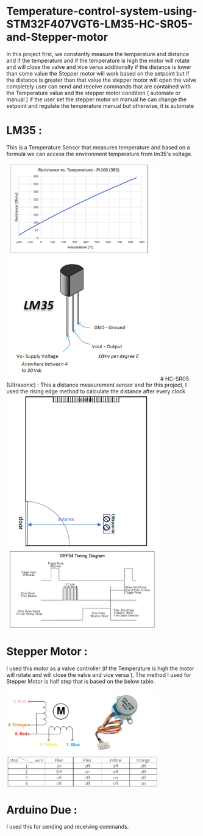 # Temperature-control-system-using-STM32F407VGT6-LM35-HC-SR05-and-Stepper-motor
 In this project first, we constantly measure the temperature and distance and if the temperature and if the temperature is high the motor will rotate and will close the valve and vice versa additionally if the distance is lower than some value the Stepper motor will work based on the setpoint but if the distance is greater than that value the stepper motor will open the valve completely 
user can send and receive commands that are contained with the Temperature value and the stepper motor condition ( automate or manual ) if the user set the stepper motor on manual he can change the setpoint and regulate the temperature manual but otherwise, it is automate 
# LM35 : 
This is a Temperature Sensor that measures temperature and based on a formula we can access the environment temperature from lm35's voltage.

<img src="Pic/lm351.png" width="400" class="center" />
<img src="Pic/lm352.png" width="400" class="center" />
# HC-SR05 (Ultrasonic) : 
This a distance measurement sensor and for this project, I used the rising edge method to calculate the distance after every clock 

<img src="Pic/US1.png" width="400" class="center" />
<img src="Pic/US2.png" width="400" class="center" />

# Stepper Motor : 
I used this motor as a valve controller (if the Temperature is high the motor will rotate and will close the valve and vice versa ), The method I used for Stepper Motor is half step that is based on the below table.

<img src="Pic/SM1.png" width="400" class="center" />
<img src="Pic/SM2.png" width="400" class="center" />

# Arduino Due :
I used this for sending and receiving commands.
